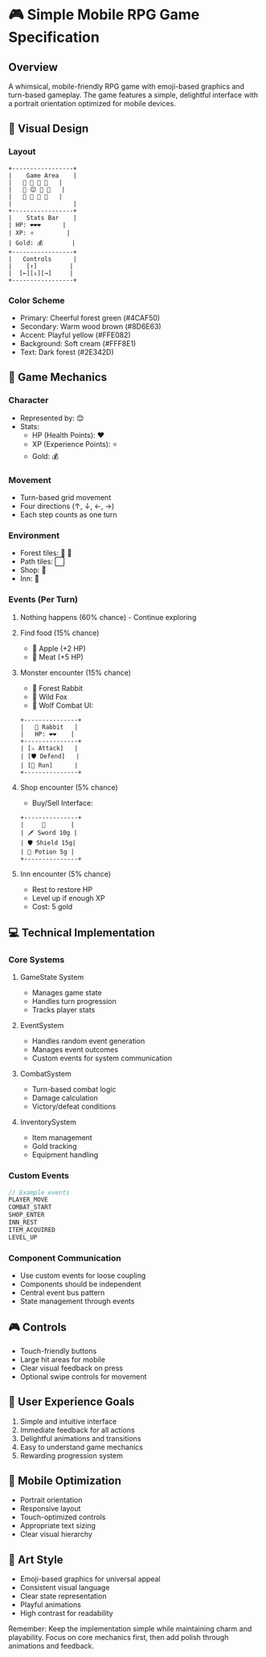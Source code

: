 # 🎮 Simple Mobile RPG Game Specification

## Overview
A whimsical, mobile-friendly RPG game with emoji-based graphics and turn-based gameplay. The game features a simple, delightful interface with a portrait orientation optimized for mobile devices.

## 🎨 Visual Design

### Layout
```
+-----------------+
|    Game Area    |
|   🌲 🌳 🌲 🌳   |
|   🌳 😊 🌲 🌲   |
|   🌲 🌳 🌲 🌳   |
|                 |
+-----------------+
|    Stats Bar    |
| HP: ❤️❤️❤️      |
| XP: ⭐️         |
| Gold: 💰        |
+-----------------+
|   Controls      |
|    [↑]         |
|  [←][↓][→]     |
+-----------------+
```

### Color Scheme
- Primary: Cheerful forest green (#4CAF50)
- Secondary: Warm wood brown (#8D6E63)
- Accent: Playful yellow (#FFE082)
- Background: Soft cream (#FFF8E1)
- Text: Dark forest (#2E342D)

## 🎯 Game Mechanics

### Character
- Represented by: 😊
- Stats:
  - HP (Health Points): ❤️
  - XP (Experience Points): ⭐️
  - Gold: 💰

### Movement
- Turn-based grid movement
- Four directions (↑, ↓, ←, →)
- Each step counts as one turn

### Environment
- Forest tiles: 🌲 🌳
- Path tiles: ⬜️
- Shop: 🏪
- Inn: 🏨

### Events (Per Turn)
1. Nothing happens (60% chance) - Continue exploring
2. Find food (15% chance)
   - 🍎 Apple (+2 HP)
   - 🍖 Meat (+5 HP)

3. Monster encounter (15% chance)
   - 🐰 Forest Rabbit
   - 🦊 Wild Fox
   - 🐺 Wolf
   Combat UI:
   ```
   +---------------+
   |   🐰 Rabbit   |
   |   HP: ❤️❤️    |
   +---------------+
   | [⚔️ Attack]   |
   | [🛡️ Defend]   |
   | [🏃 Run]      |
   +---------------+
   ```

4. Shop encounter (5% chance)
   - Buy/Sell Interface:
   ```
   +---------------+
   |     🏪       |
   | 🗡️ Sword 10g |
   | 🛡️ Shield 15g|
   | 🧪 Potion 5g |
   +---------------+
   ```

5. Inn encounter (5% chance)
   - Rest to restore HP
   - Level up if enough XP
   - Cost: 5 gold

## 💻 Technical Implementation

### Core Systems
1. GameState System
   - Manages game state
   - Handles turn progression
   - Tracks player stats

2. EventSystem
   - Handles random event generation
   - Manages event outcomes
   - Custom events for system communication

3. CombatSystem
   - Turn-based combat logic
   - Damage calculation
   - Victory/defeat conditions

4. InventorySystem
   - Item management
   - Gold tracking
   - Equipment handling

### Custom Events
```javascript
// Example events
PLAYER_MOVE
COMBAT_START
SHOP_ENTER
INN_REST
ITEM_ACQUIRED
LEVEL_UP
```

### Component Communication
- Use custom events for loose coupling
- Components should be independent
- Central event bus pattern
- State management through events

## 🎮 Controls
- Touch-friendly buttons
- Large hit areas for mobile
- Clear visual feedback on press
- Optional swipe controls for movement

## 🎯 User Experience Goals
1. Simple and intuitive interface
2. Immediate feedback for all actions
3. Delightful animations and transitions
4. Easy to understand game mechanics
5. Rewarding progression system

## 📱 Mobile Optimization
- Portrait orientation
- Responsive layout
- Touch-optimized controls
- Appropriate text sizing
- Clear visual hierarchy

## 🎨 Art Style
- Emoji-based graphics for universal appeal
- Consistent visual language
- Clear state representation
- Playful animations
- High contrast for readability

Remember: Keep the implementation simple while maintaining charm and playability. Focus on core mechanics first, then add polish through animations and feedback.

